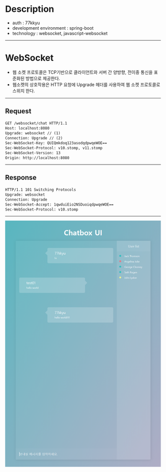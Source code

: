 # Description
 - auth : 77kkyu
 - development environment : spring-boot 
 - technology : websocket, javascript-websocket
---
# WebSocket

- 웹 소켓 프로토콜은 TCP기반으로 클라이언트와 서버 간 양방향, 전이중 통신을 표준화된 방법으로 제공한다.
- 웹소켓의 상호작용은 HTTP 요청에 Upgrade 헤더를 사용하여 웹 소켓 프로토콜로 스위치 한다.

---
## Request
    GET /websocket/chat HTTP/1.1
    Host: localhost:8080
    Upgrade: websocket // (1)
    Connection: Upgrade // (2)
    Sec-WebSocket-Key: QUIQmkdoq123asodqdpwqeWOE==
    Sec-WebSocket-Protocol: v10.stomp, v11.stomp
    Sec-WebSocket-Version: 13
    Origin: http://localhost:8080
---

## Response

    HTTP/1.1 101 Switching Protocols
    Upgrade: websocket
    Connection: Upgrade
    Sec-WebSocket-Accept: 1qwduiEio2NSDuoiqdpwqeWOE==
    Sec-WebSocket-Protocol: v10.stomp

---
![image](Assets/img01.png)